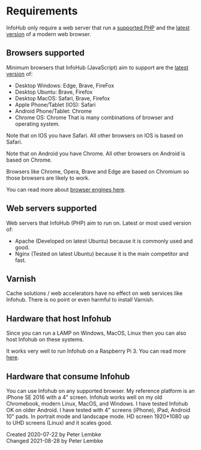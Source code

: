 # Requirements
InfoHub only require a web server that run a [supported PHP](https://www.php.net/supported-versions.php) and the [latest version](https://browsehappy.com/) of a modern web browser.

## Browsers supported
Minimum browsers that InfoHub (JavaScript) aim to support are the [latest version](https://browsehappy.com/) of:  
- Desktop Windows: Edge, Brave, FireFox
- Desktop Ubuntu: Brave, Firefox
- Desktop MacOS: Safari, Brave, Firefox
- Apple Phone/Tablet (IOS): Safari
- Android Phone/Tablet: Chrome
- Chrome OS: Chrome
That is many combinations of browser and operating system.

Note that on IOS you have Safari. All other browsers on IOS is based on Safari.

Note that on Android you have Chrome. All other browsers on Android is based on Chrome.

Browsers like Chrome, Opera, Brave and Edge are based on Chromium so those browsers are likely to work.

You can read more about [browser engines here](https://en.wikipedia.org/wiki/Comparison_of_browser_engines).
  
  
## Web servers supported
Web servers that InfoHub (PHP) aim to run on. Latest or most used version of:  
- Apache (Developed on latest Ubuntu) because it is commonly used and good.
- Nginx (Tested on latest Ubuntu) because it is the main competitor and fast.

## Varnish
Cache solutions / web accelerators have no effect on web services like Infohub. 
There is no point or even harmful to install Varnish.  

## Hardware that host Infohub
Since you can run a LAMP on Windows, MacOS, Linux then you can also host Infohub on these systems.

It works very well to run Infohub on a Raspberry Pi 3. You can read more [here](main,installation_raspberrypi).

## Hardware that consume Infohub
You can use Infohub on any supported browser. My reference platform is an iPhone SE 2016 with a 4" screen. Infohub works well on my old Chromebook, modern Linux, MacOS, and Windows. I have tested Infohub OK on older Android.
I have tested with 4" screens (iPhone), iPad, Android 10" pads. In portrait mode and landscape mode. 
HD screen 1920*1080 up to UHD screens (Linux) and it scales good.

Created 2020-07-22 by Peter Lembke  
Changed 2021-08-28 by Peter Lembke  

